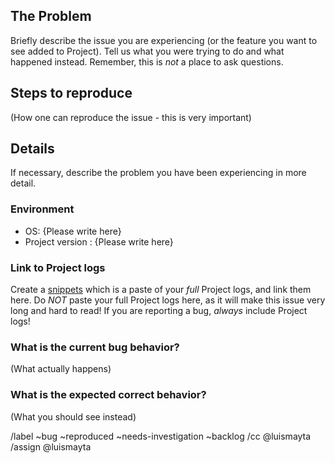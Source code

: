 ## The Problem

Briefly describe the issue you are experiencing (or the feature you want to see added to Project). Tell us what you were trying to do and what happened instead. Remember, this is _not_ a place to ask questions.

## Steps to reproduce

(How one can reproduce the issue - this is very important)

## Details

If necessary, describe the problem you have been experiencing in more detail.

### Environment

* OS: {Please write here}
* Project version : {Please write here}

### Link to Project logs

Create a [snippets](https://gitlab.com/dashboard/snippets) which is a paste of your _full_ Project logs, and link them here. 
Do _NOT_ paste your full Project logs here, as it will make this issue very long and hard to read! 
If you are reporting a bug, _always_ include Project logs!


### What is the current bug behavior?

(What actually happens)


### What is the expected correct behavior?

(What you should see instead)

/label ~bug ~reproduced ~needs-investigation ~backlog
/cc @luismayta
/assign @luismayta
